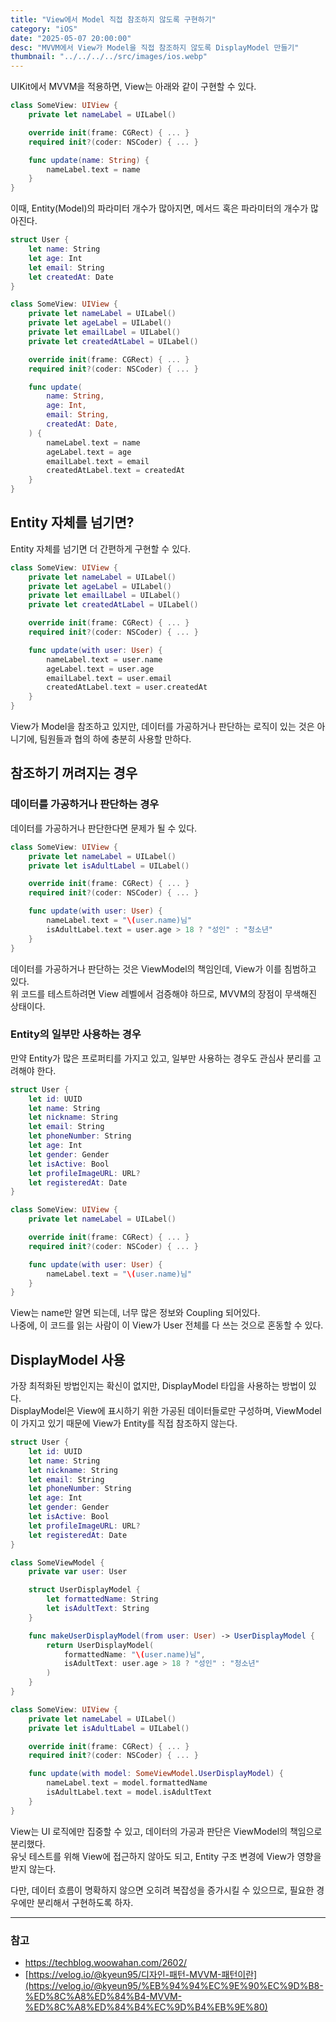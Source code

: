 ```yaml
---
title: "View에서 Model 직접 참조하지 않도록 구현하기"
category: "iOS"
date: "2025-05-07 20:00:00"
desc: "MVVM에서 View가 Model을 직접 참조하지 않도록 DisplayModel 만들기"
thumbnail: "../../../../src/images/ios.webp"
---
```


UIKit에서 MVVM을 적용하면, View는 아래와 같이 구현할 수 있다.

```swift
class SomeView: UIView {
    private let nameLabel = UILabel()

    override init(frame: CGRect) { ... }
    required init?(coder: NSCoder) { ... }

    func update(name: String) {
        nameLabel.text = name
    }
}
```

이때, Entity(Model)의 파라미터 개수가 많아지면, 메서드 혹은 파라미터의 개수가 많아진다.

```swift
struct User {
    let name: String
    let age: Int
    let email: String
    let createdAt: Date
}

class SomeView: UIView {
    private let nameLabel = UILabel()
    private let ageLabel = UILabel()
    private let emailLabel = UILabel()
    private let createdAtLabel = UILabel()

    override init(frame: CGRect) { ... }
    required init?(coder: NSCoder) { ... }

    func update(
        name: String,
        age: Int,
        email: String,
        createdAt: Date,
    ) {
        nameLabel.text = name
        ageLabel.text = age
        emailLabel.text = email
        createdAtLabel.text = createdAt
    }
}
```

## Entity 자체를 넘기면?

Entity 자체를 넘기면 더 간편하게 구현할 수 있다.

```swift
class SomeView: UIView {
    private let nameLabel = UILabel()
    private let ageLabel = UILabel()
    private let emailLabel = UILabel()
    private let createdAtLabel = UILabel()

    override init(frame: CGRect) { ... }
    required init?(coder: NSCoder) { ... }

    func update(with user: User) {
        nameLabel.text = user.name
        ageLabel.text = user.age
        emailLabel.text = user.email
        createdAtLabel.text = user.createdAt
    }
}
```

View가 Model을 참조하고 있지만, 데이터를 가공하거나 판단하는 로직이 있는 것은 아니기에, 팀원들과 협의 하에 충분히 사용할 만하다.

## 참조하기 꺼려지는 경우

### 데이터를 가공하거나 판단하는 경우

데이터를 가공하거나 판단한다면 문제가 될 수 있다.

```swift
class SomeView: UIView {
    private let nameLabel = UILabel()
    private let isAdultLabel = UILabel()

    override init(frame: CGRect) { ... }
    required init?(coder: NSCoder) { ... }

    func update(with user: User) {
        nameLabel.text = "\(user.name)님"
        isAdultLabel.text = user.age > 18 ? "성인" : "청소년"
    }
}
```

데이터를 가공하거나 판단하는 것은 ViewModel의 책임인데, View가 이를 침범하고 있다.<br>
위 코드를 테스트하려면 View 레벨에서 검증해야 하므로, MVVM의 장점이 무색해진 상태이다.

### Entity의 일부만 사용하는 경우

만약 Entity가 많은 프로퍼티를 가지고 있고, 일부만 사용하는 경우도 관심사 분리를 고려해야 한다.

```swift
struct User {
    let id: UUID
    let name: String
    let nickname: String
    let email: String
    let phoneNumber: String
    let age: Int
    let gender: Gender
    let isActive: Bool
    let profileImageURL: URL?
    let registeredAt: Date
}

class SomeView: UIView {
    private let nameLabel = UILabel()

    override init(frame: CGRect) { ... }
    required init?(coder: NSCoder) { ... }

    func update(with user: User) {
        nameLabel.text = "\(user.name)님"
    }
}
```

View는 name만 알면 되는데, 너무 많은 정보와 Coupling 되어있다.<br>
나중에, 이 코드를 읽는 사람이 이 View가 User 전체를 다 쓰는 것으로 혼동할 수 있다.

## DisplayModel 사용

가장 최적화된 방법인지는 확신이 없지만, DisplayModel 타입을 사용하는 방법이 있다.<br>
DisplayModel은 View에 표시하기 위한 가공된 데이터들로만 구성하며, ViewModel이 가지고 있기 때문에 View가 Entity를 직접 참조하지 않는다.

```swift
struct User {
    let id: UUID
    let name: String
    let nickname: String
    let email: String
    let phoneNumber: String
    let age: Int
    let gender: Gender
    let isActive: Bool
    let profileImageURL: URL?
    let registeredAt: Date
}

class SomeViewModel {
    private var user: User

    struct UserDisplayModel {
        let formattedName: String
        let isAdultText: String
    }

    func makeUserDisplayModel(from user: User) -> UserDisplayModel {
        return UserDisplayModel(
            formattedName: "\(user.name)님",
            isAdultText: user.age > 18 ? "성인" : "청소년"
        )
    }
}

class SomeView: UIView {
    private let nameLabel = UILabel()
    private let isAdultLabel = UILabel()

    override init(frame: CGRect) { ... }
    required init?(coder: NSCoder) { ... }

    func update(with model: SomeViewModel.UserDisplayModel) {
        nameLabel.text = model.formattedName
        isAdultLabel.text = model.isAdultText
    }
}
```

View는 UI 로직에만 집중할 수 있고, 데이터의 가공과 판단은 ViewModel의 책임으로 분리했다.<br>
유닛 테스트를 위해 View에 접근하지 않아도 되고, Entity 구조 변경에 View가 영향을 받지 않는다.

다만, 데이터 흐름이 명확하지 않으면 오히려 복잡성을 증가시킬 수 있으므로, 필요한 경우에만 분리해서 구현하도록 하자.

---

### 참고

- https://techblog.woowahan.com/2602/
- [https://velog.io/@kyeun95/디자인-패턴-MVVM-패턴이란](https://velog.io/@kyeun95/%EB%94%94%EC%9E%90%EC%9D%B8-%ED%8C%A8%ED%84%B4-MVVM-%ED%8C%A8%ED%84%B4%EC%9D%B4%EB%9E%80)
